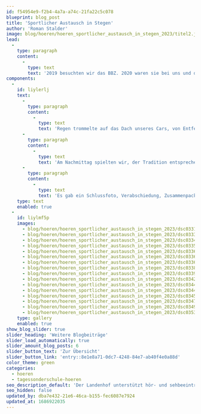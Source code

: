 ```yaml
---
id: f54954e9-f2b4-4a7a-a74c-21fa22c5c078
blueprint: blog_post
title: 'Sportlicher Austausch in Stegen'
author: 'Roman Stalder'
image: blog/hoeren/hoeren_sportlicher_austausch_in_stegen_2023/titel2.jpg
lead:
  -
    type: paragraph
    content:
      -
        type: text
        text: '2019 besuchten wir das BBZ. 2020 waren sie bei uns und danach ruhten die Bälle, aber wir blieben in Kontakt. Nun war es also wieder so weit. Wir wollten uns erneut treffen für eine Begegnung zweier Schulen, eine Begegnung von Schwerhörigen und Kindern und Jugendlichen auf dem Autismus-Spektrum.'
components:
  -
    id: liylerlj
    text:
      -
        type: paragraph
        content:
          -
            type: text
            text: 'Regen trommelte auf das Dach unseres Cars, von Entfelden bis Stegen. Nach einer kurzen Begrüssung durch Dr. Bischoff, hiessen uns die Organisator:innen willkommen und stellten das Programm vor. Die Kooperationsspiele wurden kurzerhand umgebaut und in den Räumlichkeiten der Schule und des Internats durchgeführt. In den Gruppen wurden Schüler:innen beider Schulen gemischt. In dieser Zeit hatten wir die Gelegenheit zum Austausch mit den Sozialpädagog:innen von Stegen. Das Organisationskomitee war dasselbe, wie beim letzten Austausch. Es war interessant, wie sich die Veränderungen und Herausforderungen unserer beiden Institutionen gleichen (Verkleinerung, insbesondere des Internats, Zielgruppenausweitung auf das Autismus-Spektrum, Unterbringung von Ukrainischen Gehörlosen und Umnutzung von Wohngruppen). Da im Stegen-Team keine Lehrpersonen vertreten waren, war der Unterricht nicht Thema.'
      -
        type: paragraph
        content:
          -
            type: text
            text: 'Am Nachmittag spielten wir, der Tradition entsprechend, Basketball und Fussball. Bereits am Morgen zeichnete sich ab, dass wir körperlich und wohl auch technisch im Fussball stark überlegen sein würden. In Stegen waren diesmal zum Teil noch deutlich jüngere Schüler:innen in den Aufstellungen. Kurzerhand mischten wir die Teams und spielten recht ausgeglichene Spiele gegen- oder eben miteinander. Im Basketball vermuteten wir die Mannschaften etwa auf Augenhöhe, weshalb wir sie getrennt beliessen. Während unser Basketballteam den ersten Match deutlich mit 17:4 gewann, konnten sich die Stegener in der Folge anpassen und entschieden die zweiten 15 Minuten mit 8:4 für sich. Sie konnten ihre technischen und taktischen Vorteile ausspielen.'
      -
        type: paragraph
        content:
          -
            type: text
            text: 'Es gab ein Schlussfoto, Verabschiedung, Zusammenpacken und schon traten wir die Rückreise wieder an. Die Voraussetzungen waren gut, damit sich Schüler:innen beider Schulen begegnen konnten. Die Kontaktaufnahme gelang nicht allen gleich gut, aber wer wollte, hatte die Gelegenheit dazu.'
    type: text
    enabled: true
  -
    id: liylmf5p
    images:
      - blog/hoeren/hoeren_sportlicher_austausch_in_stegen_2023/dsc03311.JPG
      - blog/hoeren/hoeren_sportlicher_austausch_in_stegen_2023/dsc03330.JPG
      - blog/hoeren/hoeren_sportlicher_austausch_in_stegen_2023/dsc03341.JPG
      - blog/hoeren/hoeren_sportlicher_austausch_in_stegen_2023/dsc03357.JPG
      - blog/hoeren/hoeren_sportlicher_austausch_in_stegen_2023/dsc03362.JPG
      - blog/hoeren/hoeren_sportlicher_austausch_in_stegen_2023/dsc03366.JPG
      - blog/hoeren/hoeren_sportlicher_austausch_in_stegen_2023/dsc03368.JPG
      - blog/hoeren/hoeren_sportlicher_austausch_in_stegen_2023/dsc03387.JPG
      - blog/hoeren/hoeren_sportlicher_austausch_in_stegen_2023/dsc03394.JPG
      - blog/hoeren/hoeren_sportlicher_austausch_in_stegen_2023/dsc03423.JPG
      - blog/hoeren/hoeren_sportlicher_austausch_in_stegen_2023/dsc03441.JPG
      - blog/hoeren/hoeren_sportlicher_austausch_in_stegen_2023/dsc03449.JPG
      - blog/hoeren/hoeren_sportlicher_austausch_in_stegen_2023/dsc03454.JPG
      - blog/hoeren/hoeren_sportlicher_austausch_in_stegen_2023/dsc03474.JPG
      - blog/hoeren/hoeren_sportlicher_austausch_in_stegen_2023/dsc03490.JPG
      - blog/hoeren/hoeren_sportlicher_austausch_in_stegen_2023/dsc03535.JPG
    type: gallery
    enabled: true
show_blog_slider: true
slider_heading: 'Weitere Blogbeiträge'
slider_load_automatically: true
slider_amount_blog_posts: 6
slider_button_text: 'Zur Übersicht'
slider_button_link: 'entry::8e1e8a71-0dc7-4248-84e7-ab40f4e0a88d'
color_theme: green
categories:
  - hoeren
  - tagessonderschule-hoeren
seo_description_default: 'Der Landenhof unterstützt hör- und sehbeeinträchtigte Kinder & Jugendliche in ihrem selbstbestimmten Leben durch Förderung ihrer Fähigkeiten & Entwicklung'
seo_hidden: false
updated_by: dba7e432-21e6-46ca-b155-fec6087e7924
updated_at: 1686922035
---
```

